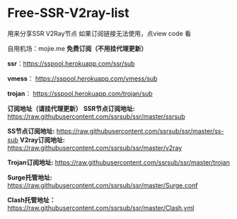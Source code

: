 # Free-SSR-V2ray-list
用来分享SSR V2Ray节点
如果订阅链接无法使用，点view code 看 

自用机场：mojie.me
__免费订阅（不用挂代理更新）__

__ssr__：https://sspool.herokuapp.com/ssr/sub

__vmess__：	https://sspool.herokuapp.com/vmess/sub

__trojan__：	https://sspool.herokuapp.com/trojan/sub

__订阅地址（请挂代理更新）__
__SSR节点订阅地址:__
https://raw.githubusercontent.com/ssrsub/ssr/master/ssrsub

__SS节点订阅地址:__
https://raw.githubusercontent.com/ssrsub/ssr/master/ss-sub
__V2ray订阅地址:__
https://raw.githubusercontent.com/ssrsub/ssr/master/v2ray

__Trojan订阅地址:__
https://raw.githubusercontent.com/ssrsub/ssr/master/trojan

__Surge托管地址:__
https://raw.githubusercontent.com/ssrsub/ssr/master/Surge.conf

__Clash托管地址：__
https://raw.githubusercontent.com/ssrsub/ssr/master/Clash.yml

